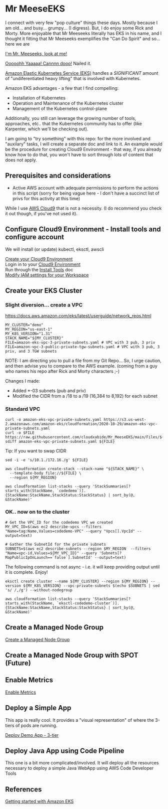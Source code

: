 # Mr MeeseEKS

I connect with very few "pop culture" things these days.  Mostly because I am old... and busy... grumpy... (I digress).  But, I do enjoy some Rick and Morty.  More enjoyable that Mr Meeseeks literally has EKS in his name, and I thought it fitting that Mr Meeseeks exemplifies the "Can Do Spirit" and so... here we are

[I'm Mr. Meeseeks, look at me!](https://youtu.be/l4iZtDBYkZA?start=3&end=15)

[Ooooohh Yaaaaa!   Cannnn dooo!](https://youtu.be/mW-JmtGfW_A?t=31)  Nailed it.

[Amazon Elastic Kubernetes Service (EKS)](https://aws.amazon.com/eks/) handles a *SIGNIFICANT* amount of "undiferentiated heavy lifting" that is involved with Kubernetes.  

Amazon EKS advantages - a few that I find compelling:  
* Installation of Kubernetes
* Operation and Maintenance of the Kubernetes cluster
* Management of the Kubernetes control-plane

Additionally, you still can leverage the growing number of tools, approaches, etc.. that the Kubernetes community has to offer (like Karpenter, which we'll be checking out).

I am going to "try something" with this repo:  for the more involved and "auxilary" tasks, I will create a separate doc and link to it.  An example would be the procedure for creating Cloud9 Environment - that way, if you already know how to do that, you won't have to sort through lots of content that does not apply.

## Prerequisites and considerations

* Active AWS account with adequate permissions to perform the actions in this script (sorry for being vague here - I don't have a succinct list of privs for this activity at this time)

While I use [AWS Cloud9](https://aws.amazon.com/cloud9/) that is not a necessity.  (I do recommend you check it out though, if you've not used it).

## Configure Cloud9 Environment - Install tools and configure account
We will install (or update) kubectl, eksctl, awscli

[Create your Cloud9 Environment](Create_Cloud9_Environment.md)  
Login in to your [Cloud9 Environment](https://us-east-1.console.aws.amazon.com/cloud9control/)  
Run through the [Install Tools](Install_Tools.md) doc  
[Modify IAM settings for your Workspace](./Modify_IAM_Settings.md)

## Create your EKS Cluster

### Slight diversion... create a VPC
https://docs.aws.amazon.com/eks/latest/userguide/network_reqs.html

```
MY_CLUSTER="demo"
MY_REGION="us-east-1"
MY_K8S_VERSION="1.31"
STACK_NAME="${MY_CLUSTER}"
FILE=amazon-eks-vpc-3-private-subnets.yaml # VPC with 3 pub, 3 priv
FILE=amazon-vpc-3-public-private-tgw-subnets.yaml # VPC with 3 pub, 3 priv, and 3 TGW subnets
```

NOTE:  I am directing you to pull a file from *my* Git Repo... So, I urge caution, and then advise you to compare to the AWS example. (coming from a guy who names his repo after Rick and Morty characters ;-)  

Changes I made:
* Added *-03 subnets (pub and priv)
* Modified the CIDR from a /18 to a /19 (16,384 to 8,192) for each subnet

### Standard VPC
```
curl -o amazon-eks-vpc-private-subnets.yaml https://s3.us-west-2.amazonaws.com/amazon-eks/cloudformation/2020-10-29/amazon-eks-vpc-private-subnets.yaml
curl -o $FILE https://raw.githubusercontent.com/cloudxabide/Mr_MeeseEKS/main/Files/${FILE}
sdiff amazon-eks-vpc-private-subnets.yaml ${FILE}
```

Tip:  If you want to swap CIDR
```
sed -i -e 's/10.1./172.16./g' ${FILE}
```

```
aws cloudformation create-stack --stack-name "${STACK_NAME}" \
  --template-body file://${FILE} \
  --region ${MY_REGION} 
```

```
aws cloudformation list-stacks --query 'StackSummaries[?starts_with(StackName, `codedemo`)].{StackName:StackName,StackStatus:StackStatus} | sort_by(@, &StackName)'
```

### OK.. now on to the cluster
```
# Get the VPC_ID for the codedemo VPC we created
MY_VPC_ID=$(aws ec2 describe-vpcs --filters "Name=tag:Name,Values=codedemo-VPC" --query "Vpcs[].VpcId" --output=text)

# Gather the SubnetId for the private subnets
SUBNETS=$(aws ec2 describe-subnets --region $MY_REGION  --filters "Name=vpc-id,Values=${MY_VPC_ID}" --query 'Subnets[?MapPublicIpOnLaunch==`false`].SubnetId' --output=text)
```

The following command is not async - i.e. it will keep providing output until it is complete.  Enjoy!
```
eksctl create cluster --name ${MY_CLUSTER} --region ${MY_REGION} --version ${MY_K8S_VERSION} --vpc-private-subnets $(echo $SUBNETS | sed 's/ /,/g') --without-nodegroup
```

```
aws cloudformation list-stacks --query 'StackSummaries[?starts_with(StackName, `eksctl-codedemo-cluster`)].{StackName:StackName,StackStatus:StackStatus} | sort_by(@, &StackName)'
```

## Create a Managed Node Group
[Create a Managed Node Group](./Create_Managed_NodeGroup.md)

## Create a Managed Node Group with SPOT (Future)

## Enable Metrics
[Enable Metrics](./Enable_Metrics.md)

## Deploy a Simple App
This app is really cool.  It provides a "visual representation" of where the 3-tiers of pods are running.

[Deploy Demo App - 3-tier](Deploy_Demo_App.md)

## Deploy Java App using Code Pipeline
This one is a bit more complicated/involved.  It will deploy all the resources necessary to deploy a simple Java WebApp using AWS Code Developer Tools



## References
[Getting started with Amazon EKS](https://docs.aws.amazon.com/eks/latest/userguide/getting-started.html)  

